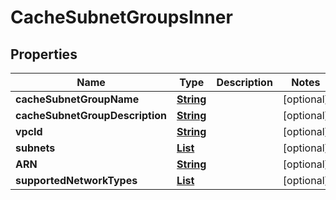 

# CacheSubnetGroupsInner


## Properties

| Name | Type | Description | Notes |
|------------ | ------------- | ------------- | -------------|
|**cacheSubnetGroupName** | [**String**](String.md) |  |  [optional] |
|**cacheSubnetGroupDescription** | [**String**](String.md) |  |  [optional] |
|**vpcId** | [**String**](String.md) |  |  [optional] |
|**subnets** | [**List**](List.md) |  |  [optional] |
|**ARN** | [**String**](String.md) |  |  [optional] |
|**supportedNetworkTypes** | [**List**](List.md) |  |  [optional] |



